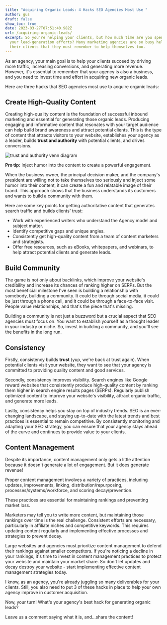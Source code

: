 ```yaml
---
title: "Acquiring Organic Leads: 4 Hacks SEO Agencies Most Use "
author: gus
draft: false
show_toc: true
date: 2023-03-27T07:51:40.982Z
url: /acquiring-organic-leads/
excerpt: So you're helping your clients, but how much time are you spending on
  your lead-generation efforts? Many marketing agencies are so busy helping
  their clients that they must remember to help themselves too.
---
```

As an agency, your main goal is to help your clients succeed by driving more traffic, increasing conversions, and generating more revenue. However, it's essential to remember that your agency is also a business, and you need to invest time and effort in acquiring new organic leads.

Here are three hacks that SEO agencies most use to acquire organic leads:

## Create High-Quality Content

Creating high-quality content is the foundation of successful inbound marketing and essential for generating those organic leads. Producing engaging and informative content that resonates with your target audience can help build brand awareness and attract potential clients. This is the type of content that attracts visitors to your website, establishes your agency as a leader, builds **trust and authority** with potential clients, and drives conversions.

![trust and authority venn diagram ](/img/blog/positive-image.png)

**Pro tip:** Inject humor into the content to create a powerful engagement.

When the business owner, the principal decision maker, and the company's president are willing not to take themselves too seriously and inject some humor into their content, it can create a fun and relatable image of their brand. This approach shows that the business understands its customers and wants to build a community with them.

Here are some key points for getting authoritative content that generates search traffic and builds clients' trust:

* Work with experienced writers who understand the Agency model and subject matter.
* Identify competitive gaps and unique angles.
* Consistently get high-quality content from a team of content marketers and strategists.
* Offer free resources, such as eBooks, whitepapers, and webinars, to help attract potential clients and generate leads.

## **Build Community** 

The game is not only about backlinks, which improve your website's credibility and increase its chances of ranking higher on SERPs. But the most beneficial milestone I've seen is building a relationship with somebody, building a community. It could be through social media, it could be just through a phone call, and it could be through a face-to-face visit. People value relationships, and that's the piece that's missing.

Building a community is not just a buzzword but a crucial aspect that SEO agencies must focus on. You want to establish yourself as a thought leader in your industry or niche. So, invest in building a community, and you'll see the benefits in the long run.

## Consistency

Firstly, consistency builds **trust** (yup, we're back at trust again). When potential clients visit your website, they want to see that your agency is committed to providing quality content and good services. 

Secondly, consistency improves visibility. Search engines like Google reward websites that consistently produce high-quality content by ranking them higher in search engine results pages (SERPs). Regularly publish optimized content to improve your website's visibility, attract organic traffic, and generate more leads.

Lastly, consistency helps you stay on top of industry trends. SEO is an ever-changing landscape, and staying up-to-date with the latest trends and best practices is essential to remain competitive. By consistently monitoring and adapting your SEO strategy, you can ensure that your agency stays ahead of the curve and continues to provide value to your clients. 

## Content Management

Despite its importance, content management only gets a little attention because it doesn't generate a lot of engagement. But it does generate revenue!

Proper content management involves a variety of practices, including updates, improvements, linking, distribution/repurposing, processes/systems/workforce, and scoring decay/prevention. 

These practices are essential for maintaining rankings and preventing market loss.


Marketers may tell you to write more content, but maintaining those rankings over time is the real challenge. Consistent efforts are necessary, particularly in affiliate niches and competitive keywords. This requires updating content regularly and implementing effective processes and strategies to prevent decay.


Large websites and agencies must prioritize content management to defend their rankings against smaller competitors. If you're noticing a decline in your rankings, it's time to invest in content management practices to protect your website and maintain your market share. So don't let updates and decay destroy your website - start implementing effective content management strategies today.

I know, ​as an agency, you're already juggling so many deliverables for your clients. Still, you also need to put 3 of these hacks in place to help your own agency improve in customer acquisition.

Now, your turn! What's your agency's best hack for generating organic leads?

Leave us a comment saying what it is, and...share the content!